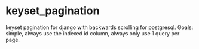 # keyset_pagination
keyset pagination for django with backwards scrolling for postgresql.
Goals: simple, always use the indexed id column, always only use 1 query per page.
